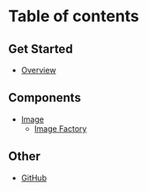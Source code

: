# Table of contents

## Get Started

* [Overview](README.md)

## Components

* [Image](components/image/README.md)
  * [Image Factory](components/image/image-factory.md)

## Other

* [GitHub](https://github.com/BicEngine)
